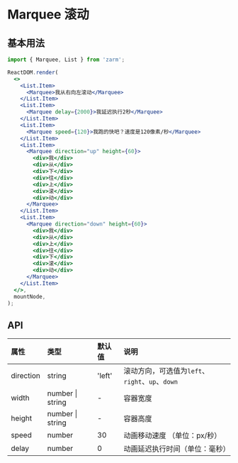 # Marquee 滚动

## 基本用法

```jsx
import { Marquee, List } from 'zarm';

ReactDOM.render(
  <>
    <List.Item>
      <Marquee>我从右向左滚动</Marquee>
    </List.Item>
    <List.Item>
      <Marquee delay={2000}>我延迟执行2秒</Marquee>
    </List.Item>
    <List.Item>
      <Marquee speed={120}>我跑的快吧？速度是120像素/秒</Marquee>
    </List.Item>
    <List.Item>
      <Marquee direction="up" height={60}>
        <div>我</div>
        <div>从</div>
        <div>下</div>
        <div>往</div>
        <div>上</div>
        <div>滚</div>
        <div>动</div>
      </Marquee>
    </List.Item>
    <List.Item>
      <Marquee direction="down" height={60}>
        <div>我</div>
        <div>从</div>
        <div>上</div>
        <div>往</div>
        <div>下</div>
        <div>滚</div>
        <div>动</div>
      </Marquee>
    </List.Item>
  </>,
  mountNode,
);
```

## API

| 属性      | 类型             | 默认值 | 说明                                            |
| :-------- | :--------------- | :----- | :---------------------------------------------- |
| direction | string           | 'left' | 滚动方向，可选值为`left`、`right`、`up`、`down` |
| width     | number \| string | -      | 容器宽度                                        |
| height    | number \| string | -      | 容器高度                                        |
| speed     | number           | 30     | 动画移动速度 （单位：px/秒）                    |
| delay     | number           | 0      | 动画延迟执行时间（单位：毫秒）                  |
